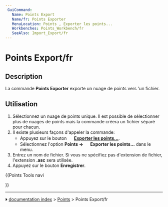 ```yaml
---
 GuiCommand:
   Name: Points Export
   Name/fr: Points Exporter
   MenuLocation: Points , Exporter les points...
   Workbenches: Points_Workbench/fr
   SeeAlso: Import_Export/fr
---
```


# Points Export/fr

## Description

La commande **Points Exporter** exporte un nuage de points vers \'un fichier.



## Utilisation

1.  Sélectionnez un nuage de points unique. Il est possible de sélectionner plus de nuages de points mais la commande créera un fichier séparé pour chacun.
2.  Il existe plusieurs façons d\'appeler la commande:
    -   Appuyez sur le bouton **<img src="images/Points_Export.svg" width=16px> [Exporter les points...](Points_Export/fr.md)**.
    -   Sélectionnez l\'option **Points → <img src="images/Points_Export.svg" width=16px> Exporter les points...** dans le menu.
3.  Entrez un nom de fichier. Si vous ne spécifiez pas d\'extension de fichier, l\'extension **.asc** sera utilisée.
4.  Appuyez sur le bouton **Enregistrer**.





{{Points Tools navi

}}



---
⏵ [documentation index](../README.md) > [Points](Points_Workbench.md) > Points Export/fr
